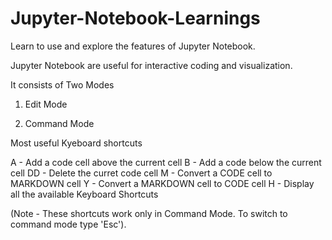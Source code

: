 # Jupyter-Notebook-Learnings

Learn to use and explore the features of Jupyter Notebook.

Jupyter Notebook are useful for interactive coding and visualization.

It consists of Two Modes

1. Edit Mode

2. Command Mode

Most useful Kyeboard shortcuts 

A  - Add a code cell above the current cell
B  - Add a code below the current cell
DD - Delete the curret code cell
M  - Convert a CODE cell to MARKDOWN cell
Y  - Convert a MARKDOWN cell to CODE cell
H  - Display all the available Keyboard Shortcuts

(Note - These shortcuts work only in Command Mode. To switch to command mode type 'Esc').
